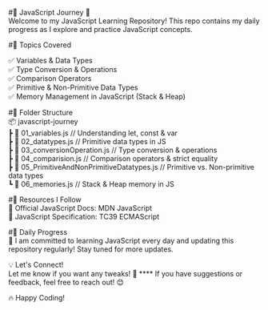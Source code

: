 #📌 JavaScript Journey 🚀<br>
Welcome to my JavaScript Learning Repository! This repo contains my daily progress as I explore and practice JavaScript concepts.<br>

#📖 Topics Covered <br>

✅ Variables & Data Types <br>
✅ Type Conversion & Operations <br>
✅ Comparison Operators <br>
✅ Primitive & Non-Primitive Data Types <br>
✅ Memory Management in JavaScript (Stack & Heap) <br>

#📂 Folder Structure <br>
📦 javascript-journey  <br>
 ┣ 📜 01_variables.js       // Understanding let, const & var  <br>
 ┣ 📜 02_datatypes.js       // Primitive data types in JS  <br>
 ┣ 📜 03_conversionOperation.js  // Type conversion & operations  <br>
 ┣ 📜 04_comparision.js     // Comparison operators & strict equality  <br>
 ┣ 📜 05_PrimitiveAndNonPrimitiveDatatypes.js  // Primitive vs. Non-primitive data types  <br>
 ┗ 📜 06_memories.js        // Stack & Heap memory in JS  <br>

#🔗 Resources I Follow <br>
📌 Official JavaScript Docs: MDN JavaScript <br>
📌 JavaScript Specification: TC39 ECMAScript <br>

#📅 Daily Progress <br>
🚀 I am committed to learning JavaScript every day and updating this repository regularly! Stay tuned for more updates.<br>

💡 Let's Connect! <br>
Let me know if you want any tweaks! 🚀 ****
If you have suggestions or feedback, feel free to reach out! 😊 <br>

🔥 Happy Coding! <br>
